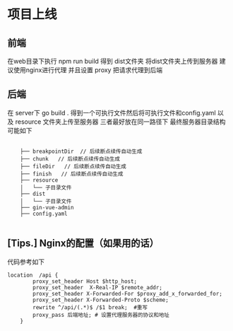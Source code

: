 # 项目上线

## 前端

在web目录下执行 npm run build 得到 dist文件夹 将dist文件夹上传到服务器 建议使用nginx进行代理 并且设置 proxy 把请求代理到后端

## 后端
在 server下 go build . 得到一个可执行文件然后将可执行文件和config.yaml 以及 resource 文件夹上传至服务器 三者最好放在同一路径下 最终服务器目录结构可能如下 

```

    ├── breakpointDir  // 后续断点续传自动生成
    ├── chunk   // 后续断点续传自动生成
    ├── fileDir   // 后续断点续传自动生成
    ├── finish   // 后续断点续传自动生成
    ├── resource
    │   └── 子目录文件					
    ├── dist
    │   └── 子目录文件
    ├── gin-vue-admin
    ├── config.yaml
    
```


## [Tips.] Nginx的配置（如果用的话）

代码参考如下

```nginx
location  /api {
  		proxy_set_header Host $http_host;
		proxy_set_header  X-Real-IP $remote_addr;
		proxy_set_header X-Forwarded-For $proxy_add_x_forwarded_for;
		proxy_set_header X-Forwarded-Proto $scheme;
    	rewrite ^/api/(.*)$ /$1 break;  #重写
    	proxy_pass 后端地址; # 设置代理服务器的协议和地址
    }
```
